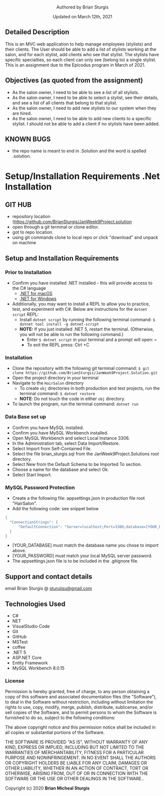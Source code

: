 <p align="center"> Authored by Brian Sturgis</p>
<p align="center">Updated on March 12th, 2021</p>

## Detailed Description
This is an MVC web application to help manage employees (stylists) and their clients. The User should be able to add a list of stylists working at the salon, and for each stylist, add clients who see that stylist. The stylists have specific specialties, so each client can only see (belong to) a single stylist.  This is an assignment due to the Epicodus program in March of 2021.

## Objectives (as quoted from the assignment)
- As the salon owner, I need to be able to see a list of all stylists.
- As the salon owner, I need to be able to select a stylist, see their details, and see a list of all clients that belong to that stylist.
- As the salon owner, I need to add new stylists to our system when they are hired.
- As the salon owner, I need to be able to add new clients to a specific stylist. I should not be able to add a client if no stylists have been added.

## KNOWN BUGS
- the repo name is meant to end in .Solution and the word is spelled .solution.

# Setup/Installation Requirements .Net Installation

## GIT HUB
- repository location (https://github.com/BrianSturgis/JanWeek9Project.solution
- open through a git terminal or clone editor.
- got to repo location.
- using git commands clone to local repo or click "download" and unpack on machine

## Setup and Installation Requirements

### Prior to Installation
* Confirm you have installed .NET installed - this will provide access to the C# language
  * [.NET for macOS](https://dotnet.microsoft.com/download/dotnet/thank-you/sdk-5.0.100-macos-x64-installer)
  * [.NET for Windows](https://dotnet.microsoft.com/download/dotnet/thank-you/sdk-5.0.102-windows-x64-installer)
* Additionally, you may want to install a REPL to allow you to practice, test, and experiment with C#. Below are instructions for the ```dotnet script``` REPL:
  * Install ```dotnet script``` by running the following terminal command: ```$ dotnet tool install -g dotnet-script```
  * **NOTE:** If you just installed .NET 5, restart the terminal. (Otherwise, you will not be able to run the following command.)
    * Enter ```$ dotnet script``` in your terminal and a prompt will open: ```>```
    * To exit the REPL press: Ctrl +C

### Installation
* Clone the repository with the following git terminal command: ```$ git clone https://github.com/BrianSturgis/JanWeek9Project.Solution.git```
* Open the project directory in your terminal
* Navigate to the ```HairSalon``` directory
    * To create ```obj``` directories in both production and test projects, run the terminal command: ```$ dotnet restore```
    * **NOTE**: Do not touch the code in either ```obj``` directory.
* To launch the program, run the terminal command: ```dotnet run```

### Data Base set up
- Confirm you have MySQL installed.
- Confirm you have MySQL Workbench installed.
- Open MySQL Workbench and select Local Instance 3306.
- In the Administration tab, select Data Import/Restore.
- Select Import from Self-Contained File.
- Select the file brian_sturgis.sql from the JanWeek9Project.Solutions root directory.
- Select New from the Default Schema to be Imported To section.
- Choose a name for the database and select Ok.
- Select Start Import.

### MySQL Password Protection
- Create a the following file: appsettings.json in production file root "HairSalon".
- Add the following code: see snippet below
```CS
{
  "ConnectionStrings": {
      "DefaultConnection": "Server=localhost;Port=3306;database=[YOUR_DATABASE];uid=root;pwd=[YOUR_PASSWORD];"
  }
}
```
- [YOUR_DATABASE] must match the database name you chose to import above.
- [YOUR_PASSWORD] must match your local MySQL server password.
- The appsettings.json file is to be included in the .gitignore file.

## Support and contact details
email Brian Sturgis @ <sturujisu@gmail.com>

## Technologies Used
* C#
* NET
* VisualStudio Code
* Git
* GitHub
* MSTest
* coffee
* .NET 5
* ASP.NET Core
* Entity Framework
* MySQL Workbench 8.0.15

### License
Permission is hereby granted, free of charge, to any person obtaining a copy of this software and associated documentation files (the "Software"), to deal in the Software without restriction, including without limitation the rights to use, copy, modify, merge, publish, distribute, sublicense, and/or sell copies of the Software, and to permit persons to whom the Software is furnished to do so, subject to the following conditions:

The above copyright notice and this permission notice shall be included in all copies or substantial portions of the Software.

THE SOFTWARE IS PROVIDED "AS IS", WITHOUT WARRANTY OF ANY KIND, EXPRESS OR IMPLIED, INCLUDING BUT NOT LIMITED TO THE WARRANTIES OF MERCHANTABILITY, FITNESS FOR A PARTICULAR PURPOSE AND NONINFRINGEMENT. IN NO EVENT SHALL THE AUTHORS OR COPYRIGHT HOLDERS BE LIABLE FOR ANY CLAIM, DAMAGES OR OTHER LIABILITY, WHETHER IN AN ACTION OF CONTRACT, TORT OR OTHERWISE, ARISING FROM, OUT OF OR IN CONNECTION WITH THE SOFTWARE OR THE USE OR OTHER DEALINGS IN THE SOFTWARE..

Copyright (c) 2020 **Brian Micheal Sturgis**